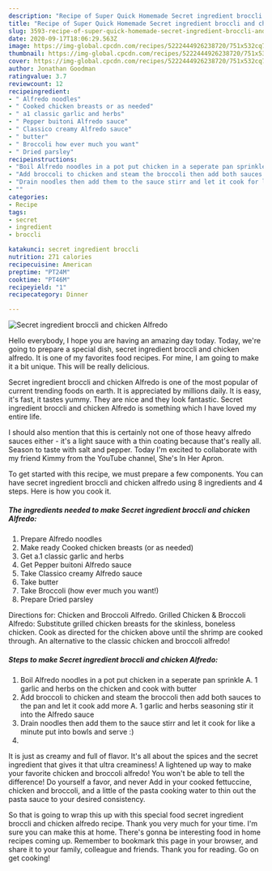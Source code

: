 ```yaml
---
description: "Recipe of Super Quick Homemade Secret ingredient broccli and chicken Alfredo"
title: "Recipe of Super Quick Homemade Secret ingredient broccli and chicken Alfredo"
slug: 3593-recipe-of-super-quick-homemade-secret-ingredient-broccli-and-chicken-alfredo
date: 2020-09-17T18:06:29.563Z
image: https://img-global.cpcdn.com/recipes/5222444926238720/751x532cq70/secret-ingredient-broccli-and-chicken-alfredo-recipe-main-photo.jpg
thumbnail: https://img-global.cpcdn.com/recipes/5222444926238720/751x532cq70/secret-ingredient-broccli-and-chicken-alfredo-recipe-main-photo.jpg
cover: https://img-global.cpcdn.com/recipes/5222444926238720/751x532cq70/secret-ingredient-broccli-and-chicken-alfredo-recipe-main-photo.jpg
author: Jonathan Goodman
ratingvalue: 3.7
reviewcount: 12
recipeingredient:
- " Alfredo noodles"
- " Cooked chicken breasts or as needed"
- " a1 classic garlic and herbs"
- " Pepper buitoni Alfredo sauce"
- " Classico creamy Alfredo sauce"
- " butter"
- " Broccoli how ever much you want"
- " Dried parsley"
recipeinstructions:
- "Boil Alfredo noodles in a pot put chicken in a seperate pan sprinkle A. 1 garlic and herbs on the chicken and cook with butter"
- "Add broccoli to chicken and steam the broccoli then add both sauces to the pan and let it cook add more A. 1 garlic and herbs seasoning stir it into the Alfredo sauce"
- "Drain noodles then add them to the sauce stirr and let it cook for like a minute put into bowls and serve :)"
- ""
categories:
- Recipe
tags:
- secret
- ingredient
- broccli

katakunci: secret ingredient broccli 
nutrition: 271 calories
recipecuisine: American
preptime: "PT24M"
cooktime: "PT46M"
recipeyield: "1"
recipecategory: Dinner

---
```



![Secret ingredient broccli and chicken Alfredo](https://img-global.cpcdn.com/recipes/5222444926238720/751x532cq70/secret-ingredient-broccli-and-chicken-alfredo-recipe-main-photo.jpg)

Hello everybody, I hope you are having an amazing day today. Today, we're going to prepare a special dish, secret ingredient broccli and chicken alfredo. It is one of my favorites food recipes. For mine, I am going to make it a bit unique. This will be really delicious.

Secret ingredient broccli and chicken Alfredo is one of the most popular of current trending foods on earth. It is appreciated by millions daily. It is easy, it's fast, it tastes yummy. They are nice and they look fantastic. Secret ingredient broccli and chicken Alfredo is something which I have loved my entire life.

I should also mention that this is certainly not one of those heavy alfredo sauces either - it&#39;s a light sauce with a thin coating because that&#39;s really all. Season to taste with salt and pepper. Today I&#39;m excited to collaborate with my friend Kimmy from the YouTube channel, She&#39;s In Her Apron.


To get started with this recipe, we must prepare a few components. You can have secret ingredient broccli and chicken alfredo using 8 ingredients and 4 steps. Here is how you cook it.

<!--inarticleads1-->

##### The ingredients needed to make Secret ingredient broccli and chicken Alfredo:

1. Prepare  Alfredo noodles
1. Make ready  Cooked chicken breasts (or as needed)
1. Get  a.1 classic garlic and herbs
1. Get  Pepper buitoni Alfredo sauce
1. Take  Classico creamy Alfredo sauce
1. Take  butter
1. Take  Broccoli (how ever much you want!)
1. Prepare  Dried parsley


Directions for: Chicken and Broccoli Alfredo. Grilled Chicken &amp; Broccoli Alfredo: Substitute grilled chicken breasts for the skinless, boneless chicken. Cook as directed for the chicken above until the shrimp are cooked through. An alternative to the classic chicken and broccoli alfredo! 

<!--inarticleads2-->

##### Steps to make Secret ingredient broccli and chicken Alfredo:

1. Boil Alfredo noodles in a pot put chicken in a seperate pan sprinkle A. 1 garlic and herbs on the chicken and cook with butter
1. Add broccoli to chicken and steam the broccoli then add both sauces to the pan and let it cook add more A. 1 garlic and herbs seasoning stir it into the Alfredo sauce
1. Drain noodles then add them to the sauce stirr and let it cook for like a minute put into bowls and serve :)
1. 


It is just as creamy and full of flavor. It&#39;s all about the spices and the secret ingredient that gives it that ultra creaminess! A lightened up way to make your favorite chicken and broccoli alfredo! You won&#39;t be able to tell the difference! Do yourself a favor, and never Add in your cooked fettuccine, chicken and broccoli, and a little of the pasta cooking water to thin out the pasta sauce to your desired consistency. 

So that is going to wrap this up with this special food secret ingredient broccli and chicken alfredo recipe. Thank you very much for your time. I'm sure you can make this at home. There's gonna be interesting food in home recipes coming up. Remember to bookmark this page in your browser, and share it to your family, colleague and friends. Thank you for reading. Go on get cooking!
